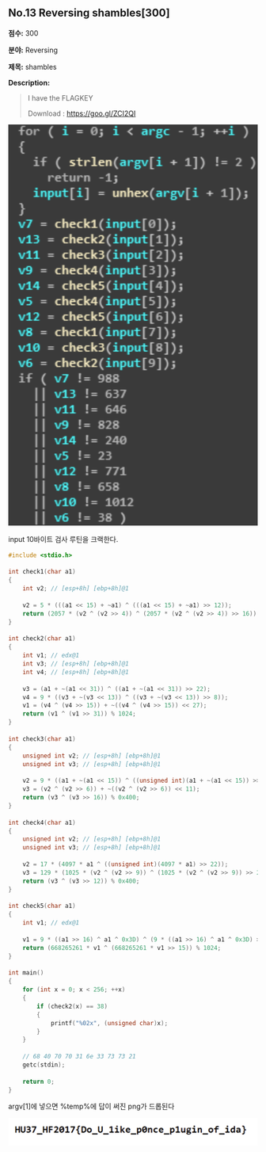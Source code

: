 ## No.13 Reversing shambles[300]

**점수:** 300

**분야:** Reversing

**제목:** shambles

**Description:**

> I have the FLAGKEY
> 
> Download : https://goo.gl/ZCI2QI

![](./images/no13_1.png)

input 10바이트 검사 루틴을 크랙한다.

```c
#include <stdio.h>
 
int check1(char a1)
{
    int v2; // [esp+8h] [ebp+8h]@1
 
    v2 = 5 * (((a1 << 15) + ~a1) ^ (((a1 << 15) + ~a1) >> 12));
    return (2057 * (v2 ^ (v2 >> 4)) ^ (2057 * (v2 ^ (v2 >> 4)) >> 16)) % 1024;
}
 
int check2(char a1)
{
    int v1; // edx@1
    int v3; // [esp+8h] [ebp+8h]@1
    int v4; // [esp+8h] [ebp+8h]@1
 
    v3 = (a1 + ~(a1 << 31)) ^ ((a1 + ~(a1 << 31)) >> 22);
    v4 = 9 * ((v3 + ~(v3 << 13)) ^ ((v3 + ~(v3 << 13)) >> 8));
    v1 = (v4 ^ (v4 >> 15)) + ~((v4 ^ (v4 >> 15)) << 27);
    return (v1 ^ (v1 >> 31)) % 1024;
}
 
int check3(char a1)
{
    unsigned int v2; // [esp+8h] [ebp+8h]@1
    unsigned int v3; // [esp+8h] [ebp+8h]@1
 
    v2 = 9 * ((a1 + ~(a1 << 15)) ^ ((unsigned int)(a1 + ~(a1 << 15)) >> 10));
    v3 = (v2 ^ (v2 >> 6)) + ~((v2 ^ (v2 >> 6)) << 11);
    return (v3 ^ (v3 >> 16)) % 0x400;
}
 
int check4(char a1)
{
    unsigned int v2; // [esp+8h] [ebp+8h]@1
    unsigned int v3; // [esp+8h] [ebp+8h]@1
 
    v2 = 17 * (4097 * a1 ^ ((unsigned int)(4097 * a1) >> 22));
    v3 = 129 * (1025 * (v2 ^ (v2 >> 9)) ^ (1025 * (v2 ^ (v2 >> 9)) >> 2));
    return (v3 ^ (v3 >> 12)) % 0x400;
}
 
int check5(char a1)
{
    int v1; // edx@1
 
    v1 = 9 * ((a1 >> 16) ^ a1 ^ 0x3D) ^ (9 * ((a1 >> 16) ^ a1 ^ 0x3D) >> 4);
    return (668265261 * v1 ^ (668265261 * v1 >> 15)) % 1024;
}
 
int main()
{
    for (int x = 0; x < 256; ++x)
    {
        if (check2(x) == 38)
        {
            printf("%02x", (unsigned char)x);
        }
    }
 
    // 68 40 70 70 31 6e 33 73 73 21
    getc(stdin);
 
    return 0;
}
 ```
 
 argv[1]에 넣으면 %temp%에 답이 써진 png가 드롭된다

![](./images/no13_2.png)
